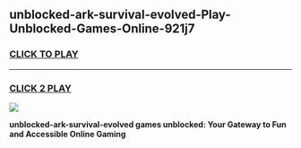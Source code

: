 
## unblocked-ark-survival-evolved-Play-Unblocked-Games-Online-921j7
<h3>
<a href="https://premium76.site?title=unblocked-ark-survival-evolved&ref=25A">CLICK TO PLAY</a></h3>
<hr>

<h3>
<a href="https://premium76.site?title=unblocked-ark-survival-evolved&ref=25A">CLICK 2 PLAY</a>
  
</h3>

<a href="https://premium76.site?title=unblocked-ark-survival-evolved&ref=25A"><img src="https://clearcache.store/games.png"></a>


**unblocked-ark-survival-evolved games unblocked: Your Gateway to Fun and Accessible Online Gaming**
